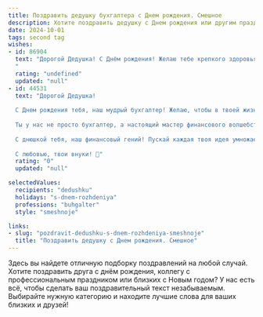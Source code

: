 ```yaml
---
title: Поздравить дедушку бухгалтера c Днем рождения. Смешное
description: Хотите поздравить дедушку c Днем рождения или другим праздником? Наш ИИ создаст незабываемое поздравление, а вы обязательно выделитесь среди других.  
date: 2024-10-01
tags: second tag
wishes:
- id: 86904
  text: "Дорогой Дедушка! С Днём рождения! Желаю тебе крепкого здоровья, чтобы твоя бухгалтерская сметка была острее любого скальпеля, а баланс – всегда безупречным, даже после грандиозного застолья! Пусть твоя пенсия растёт быстрее, чем цены в магазинах, а жизнь будет ярче, чем дебет с кредитом!  И помни:  налоговая – это не враг, а всего лишь… слегка недовольный проверяющий.  С праздником!
  "
  rating: "undefined"
  updated: "null"
- id: 44531
  text: "Дорогой Дедушка!
  
  С Днем рождения тебя, наш мудрый бухгалтер! Желаю, чтобы в твоей жизни всегда были плюсы, а минусов — как можно меньше, чтобы баланс был не только в отчетах, но и в радости! Пусть каждый новый год прибавляет тебе только хороших эмоций, а ведущие суммы счастья зашкаливают за пределы разумного!
  
  Ты у нас не просто бухгалтер, а настоящий мастер финансового волшебства! Пусть даже самые сложные документы великолепно складываются в лучшие моменты жизни. А еще –  никаких сквозняков в осенний век, лишь тепло и заботу замечательных внуков, которые всегда смогут помочь с “документацией” радости!
  
  С днюшкой тебя, наш финансовый гений! Пускай каждая твоя идея умножается на счастье!
  
  С любовью, твои внуки! 🎉"
  rating: "0"
  updated: "null"

selectedValues:
  recipients: "dedushku"
  holidays: "s-dnem-rozhdeniya"
  professions: "buhgalter"
  style: "smeshnoje"

links:
- slug: "pozdravit-dedushku-s-dnem-rozhdeniya-smeshnoje"
  title: "Поздравить дедушку c Днем рождения. Смешное"
---
```


Здесь вы найдете отличную подборку поздравлений на любой случай. 
Хотите поздравить друга с днём рождения, коллегу с профессиональным праздником или близких с Новым годом? У нас есть всё, чтобы сделать ваш поздравительный текст незабываемым. Выбирайте нужную категорию и находите лучшие слова для ваших близких и друзей!
